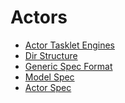Actors
======

-   [Actor Tasklet Engines](ActorTaskletEngines)
-   [Dir Structure](DirStructure)
-   [Generic Spec Format](GenericSpecFormat)
-   [Model Spec](ModelSpec)
-   [Actor Spec](ActorSpec)

